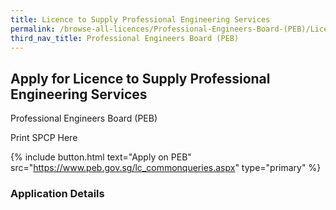 ```yaml
---
title: Licence to Supply Professional Engineering Services
permalink: /browse-all-licences/Professional-Engineers-Board-(PEB)/Licence-to-Supply-Professional-Engineering-Services
third_nav_title: Professional Engineers Board (PEB)
---
```


## Apply for Licence to Supply Professional Engineering Services

Professional Engineers Board (PEB)

Print SPCP Here


{% include button.html text="Apply on PEB" src="https://www.peb.gov.sg/lc_commonqueries.aspx" type="primary" %}

### Application Details

